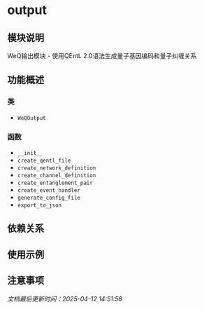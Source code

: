 # output

## 模块说明
WeQ输出模块 - 使用QEntL 2.0语法生成量子基因编码和量子纠缠关系

## 功能概述

### 类

- `WeQOutput`

### 函数

- `__init__`
- `create_qentl_file`
- `create_network_definition`
- `create_channel_definition`
- `create_entanglement_pair`
- `create_event_handler`
- `generate_config_file`
- `export_to_json`

## 依赖关系

## 使用示例

## 注意事项

*文档最后更新时间：2025-04-12 14:51:58*